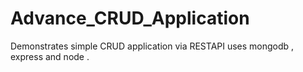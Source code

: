 # Advance_CRUD_Application
Demonstrates simple CRUD application via RESTAPI uses mongodb , express and node .
